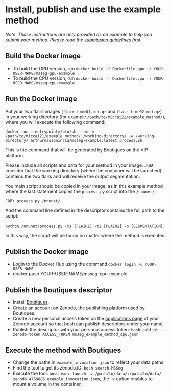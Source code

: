 # Install, publish and use the example method

*Note: Those instructions are only provided as an example to help you submit your method. Please read the [submission guidelines](SUBMISSION_GUIDELINES.md) first.*

## Build the Docker image

- To build the GPU version, run `docker build -f Dockerfile.gpu -t YOUR-USER-NAME/msseg-gpu-example .`
- To build the CPU version, run `docker build -f Dockerfile.cpu -t YOUR-USER-NAME/msseg-cpu-example .`

## Run the Docker image

Put your two flairs images (`flair_time01.nii.gz` and `flair_time02.nii.gz`) in your working directory (for example `/path/to/miccai21/example_method/`), where you will execute the following command:

`docker run --entrypoint=/bin/sh --rm -v /path/to/miccai21/example_method/:/working-directory/ -w /working-directory/ arthurmassoninria/msseg-example:latest process.sh`

This is the command that will be generated by Boutiques on the VIP platform.

Please include all scripts and data for your method in your image. 
Just consider that the working directory (where the container will be launched) contains the two flairs and will receive the output segmentation. 

You main script should be copied in your image, as in this example method where the last statement copies the `process.py` script into the `/nnunet/`:

`COPY process.py /nnunet/`

And the command line defined in the descriptor contains the full path to the script: 

`python /nnunet/process.py -t1 [FLAIR1] -t2 [FLAIR2] -o [SEGMENTATION]`.

In this way, the script will be found no matter where the method is executed.

## Publish the Docker image

- Login to the Docker Hub using the command `docker login -u YOUR-USER-NAME`
- docker push YOUR-USER-NAME/msseg-cpu-example

## Publish the Boutiques descriptor

- Install [Boutiques](https://boutiques.github.io/).
- Create an account on Zenodo, the publishing platform used by Boutiques. 
- Create a new personal access token on the [applications page](https://zenodo.org/account/settings/applications/) of your Zenodo account so that bosh can publish descriptors under your name.
- Publish the descriptor with your personal access token: `bosh publish --zenodo-token ACCESS_TOKEN msseg_example_method_cpu.json`

## Execute the method with Boutiques

- Change the paths in `example_invocation.json` to reflect your data paths
- Find the tool to get its zenodo.ID: `bosh search MSSeg`
- Execute the tool: `bosh exec launch -v /path/to/data/:/path/to/data/ zenodo.4769886 example_invocation.json`, the -v option enables to mount a volume in the container.
